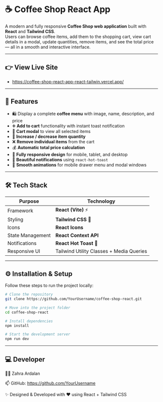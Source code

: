 # ☕ Coffee Shop React App

A modern and fully responsive **Coffee Shop web application** built with **React** and **Tailwind CSS**.  
Users can browse coffee items, add them to the shopping cart, view cart details in a modal, update quantities, remove items, and see the total price — all in a smooth and interactive interface.

---
## 👉 View Live Site
- https://coffee-shop-react-app-react-tailwin.vercel.app/

----

## 🌟 Features

- 🛍️ Display a complete **coffee menu** with image, name, description, and price  
- ➕ **Add to cart** functionality with instant toast notification  
- 🧾 **Cart modal** to view all selected items  
- 🔄 **Increase / decrease item quantity**  
- ❌ **Remove individual items** from the cart  
- 💰 **Automatic total price calculation**  
- 📱 **Fully responsive design** for mobile, tablet, and desktop  
- 🍞 **Beautiful notifications** using `react-hot-toast`  
- 🎨 **Smooth animations** for mobile drawer menu and modal windows  

---

## 🛠️ Tech Stack

| Purpose | Technology |
|----------|-------------|
| Framework | **React (Vite)** ⚡ |
| Styling | **Tailwind CSS** 🎨 |
| Icons | **React Icons** |
| State Management | **React Context API** |
| Notifications | **React Hot Toast** 🔔 |
| Responsive UI | Tailwind Utility Classes + Media Queries |

---


## ⚙️ Installation & Setup

Follow these steps to run the project locally:

```bash
# Clone the repository
git clone https://github.com/YourUsername/coffee-shop-react.git

# Move into the project folder
cd coffee-shop-react

# Install dependencies
npm install

# Start the development server
npm run dev
```

---



## 💻 Developer

👩‍💻 Zahra Ardalan

📫 GitHub: https://github.com/YourUsername

✨ Designed & Developed with ❤️ using React + Tailwind CSS





